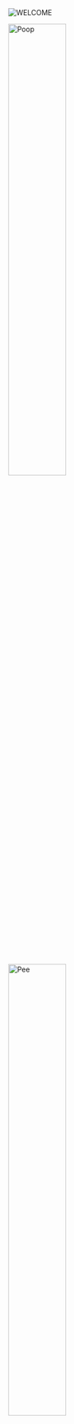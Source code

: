 <img src="https://github.com/XT3RM1NATOR/XT3RM1NATOR/assets/115317256/9a37d2e4-f495-4ab6-945c-d0788f7feaf1" alt="WELCOME">
&nbsp;
&nbsp;
&nbsp;

<p>
  <img src="https://github.com/XT3RM1NATOR/XT3RM1NATOR/assets/115317256/cc193011-2da6-4894-9c93-2cae667eadd8" width=48% alt="Poop">
  &nbsp;&nbsp;&nbsp;
  &nbsp;
  <img src="https://github.com/XT3RM1NATOR/XT3RM1NATOR/assets/115317256/9fb5a4f5-7d53-4577-aabe-20e4e044c10a" width=48% alt="Pee">
</p>
